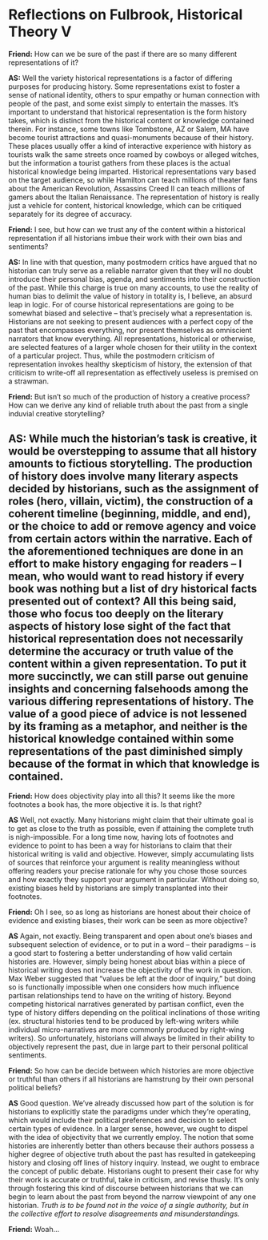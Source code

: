 # Reflections on Fulbrook, Historical Theory V

**Friend:** How can we be sure of the past if there are so many different representations of it? 

__AS:__ Well the variety historical representations is a factor of differing purposes for producing history. Some representations exist to foster a sense of national identity, others to spur empathy or human connection with people of the past, and some exist simply to entertain the masses. It’s important to understand that historical representation is the form history takes, which is distinct from the historical content or knowledge contained therein. For instance, some towns like Tombstone, AZ or Salem, MA have become tourist attractions and quasi-monuments because of their history. These places usually offer a kind of interactive experience with history as tourists walk the same streets once roamed by cowboys or alleged witches, but the information a tourist gathers from these places is the actual historical knowledge being imparted. Historical representations vary based on the target audience, so while Hamilton can teach millions of theater fans about the American Revolution, Assassins Creed II can teach millions of gamers about the Italian Renaissance. The representation of history is really just a vehicle for content, historical knowledge, which can be critiqued separately for its degree of accuracy. 

**Friend:** I see, but how can we trust any of the content within a historical representation if all historians imbue their work with their own bias and sentiments?  

**AS:** In line with that question, many postmodern critics have argued that no historian can truly serve as a reliable narrator given that they will no doubt introduce their personal bias, agenda, and sentiments into their construction of the past. While this charge is true on many accounts, to use the reality of human bias to delimit the value of history in totality is, I believe, an absurd leap in logic. For of course historical representations are going to be somewhat biased and selective – that’s precisely what a representation is. Historians are not seeking to present audiences with a perfect copy of the past that encompasses everything, nor present themselves as omniscient narrators that know everything. All representations, historical or otherwise, are selected features of a larger whole chosen for their utility in the context of a particular project. Thus, while the postmodern criticism of representation invokes healthy skepticism of history, the extension of that criticism to write-off all representation as effectively useless is premised on a strawman. 

**Friend:** But isn’t so much of the production of history a creative process? How can we derive any kind of reliable truth about the past from a single induvial creative storytelling? 

**AS:** While much the historian’s task is creative, it would be overstepping to assume that all history amounts to fictious storytelling. The production of history does involve many literary aspects decided by historians, such as the assignment of roles (hero, villain, victim), the construction of a coherent timeline (beginning, middle, and end), or the choice to add or remove agency and voice from certain actors within the narrative. Each of the aforementioned techniques are done in an effort to make history engaging for readers – I mean, who would want to read history if every book was nothing but a list of dry historical facts presented out of context? All this being said, those who focus too deeply on the literary aspects of history lose sight of the fact that historical representation does not necessarily determine the accuracy or truth value of the content within a given representation. 
To put it more succinctly, we can still parse out genuine insights and concerning falsehoods among the various differing representations of history. The value of a good piece of advice is not lessened by its framing as a metaphor, and neither is the historical knowledge contained within some representations of the past diminished simply because of the format in which that knowledge is contained. 
--
**Friend:** How does objectivity play into all this? It seems like the more footnotes a book has, the more objective it is. Is that right?

**AS** Well, not exactly. Many historians might claim that their ultimate goal is to get as close to the truth as possible, even if attaining the complete truth is nigh-impossible. For a long time now, having lots of footnotes and evidence to point to has been a way for historians to claim that their historical writing is valid and objective. However, simply accumulating lists of sources that reinforce your argument is reality meaningless without offering readers your precise rationale for why you chose those sources and how exactly they support your argument in particular. Without doing so, existing biases held by historians are simply transplanted into their footnotes. 

**Friend:** Oh I see, so as long as historians are honest about their choice of evidence and existing biases, their work can be seen as more objective?

**AS** Again, not exactly. Being transparent and open about one’s biases and subsequent selection of evidence, or to put in a word – their paradigms – is a good start to fostering a better understanding of how valid certain histories are. However, simply being honest about bias within a piece of historical writing does not increase the objectivity of the work in question. Max Weber suggested that “values be left at the door of inquiry,” but doing so is functionally impossible when one considers how much influence partisan relationships tend to have on the writing of history. Beyond competing historical narratives generated by partisan conflict, even the type of history differs depending on the political inclinations of those writing (ex. structural histories tend to be produced by left-wing writers while individual micro-narratives are more commonly produced by right-wing writers). So unfortunately, historians will always be limited in their ability to objectively represent the past, due in large part to their personal political sentiments. 

**Friend:** So how can be decide between which histories are more objective or truthful than others if all historians are hamstrung by their own personal political beliefs? 

**AS** Good question. We’ve already discussed how part of the solution is for historians to explicitly state the paradigms under which they’re operating, which would include their political preferences and decision to select certain types of evidence. In a larger sense, however, we ought to dispel with the idea of objectivity that we currently employ. The notion that some histories are inherently better than others because their authors possess a higher degree of objective truth about the past has resulted in gatekeeping history and closing off lines of history inquiry. Instead, we ought to embrace the concept of public debate. Historians ought to present their case for why their work is accurate or truthful, take in criticism, and revise thusly. It’s only through fostering this kind of discourse between historians that we can begin to learn about the past from beyond the narrow viewpoint of any one historian. _Truth is to be found not in the voice of a single authority, but in the collective effort to resolve disagreements and misunderstandings._ 

**Friend:** Woah...















